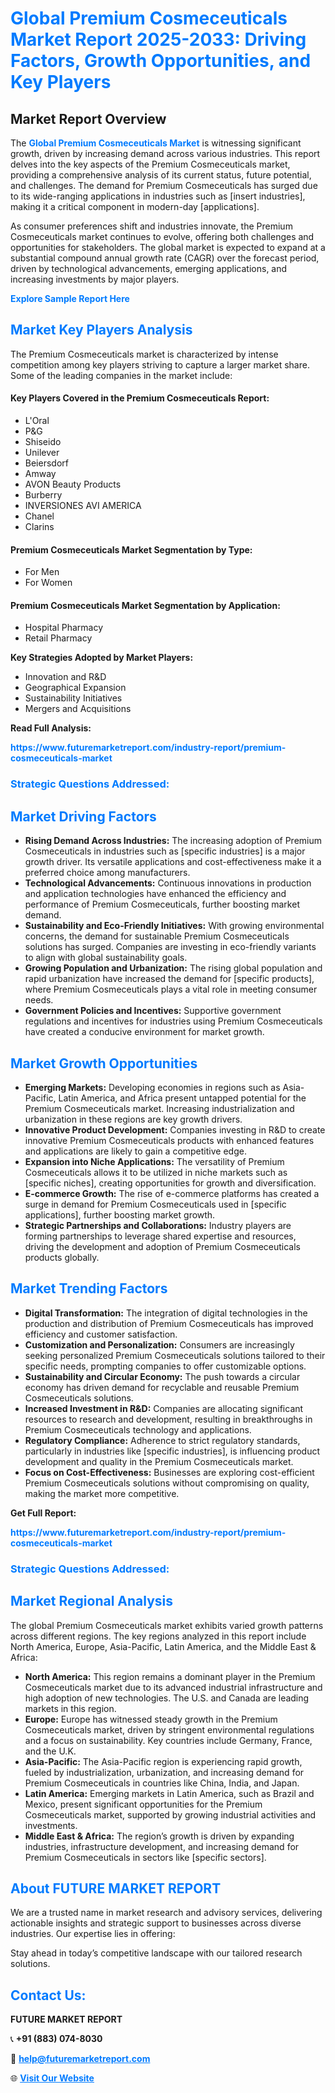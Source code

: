 <h1 style="color: #007BFF;">Global Premium Cosmeceuticals Market Report 2025-2033: Driving Factors, Growth Opportunities, and Key Players</h1>

<section id="overview">
<h2>Market Report Overview</h2>
<p>The <a href="https://www.futuremarketreport.com/industry-report/premium-cosmeceuticals-market" style="color: #007BFF; text-decoration: none;"><strong>Global Premium Cosmeceuticals Market</strong></a> is witnessing significant growth, driven by increasing demand across various industries. This report delves into the key aspects of the Premium Cosmeceuticals market, providing a comprehensive analysis of its current status, future potential, and challenges. The demand for Premium Cosmeceuticals has surged due to its wide-ranging applications in industries such as [insert industries], making it a critical component in modern-day [applications].</p>
<p>As consumer preferences shift and industries innovate, the Premium Cosmeceuticals market continues to evolve, offering both challenges and opportunities for stakeholders. The global market is expected to expand at a substantial compound annual growth rate (CAGR) over the forecast period, driven by technological advancements, emerging applications, and increasing investments by major players.</p>
</section>

<section id="overview">
<p><a href="https://www.futuremarketreport.com/request-sample/reportId=63898" style="color: #007BFF; text-decoration: none;"><strong>Explore Sample Report Here</strong></a></p>
</section>

<section id="key-players">
<h2 style="color: #007BFF;">Market Key Players Analysis</h2>
<p>The Premium Cosmeceuticals market is characterized by intense competition among key players striving to capture a larger market share. Some of the leading companies in the market include:</p>
<h4>Key Players Covered in the Premium Cosmeceuticals Report:</h4>
<ul><li>L&#039;Oral</li><li>P&amp;G</li><li>Shiseido</li><li>Unilever</li><li>Beiersdorf</li><li>Amway</li><li>AVON Beauty Products</li><li>Burberry</li><li>INVERSIONES AVI AMERICA</li><li>Chanel</li><li>Clarins</li></ul>
<h4>Premium Cosmeceuticals Market Segmentation by Type:</h4>
<ul><li>For Men</li><li>For Women</li></ul>

<h4>Premium Cosmeceuticals Market Segmentation by Application:</h4>
<ul><li>Hospital Pharmacy</li><li>Retail Pharmacy</li></ul>
<p><strong>Key Strategies Adopted by Market Players:</strong></p>
<ul>
<li>Innovation and R&D</li>
<li>Geographical Expansion</li>
<li>Sustainability Initiatives</li>
<li>Mergers and Acquisitions</li>
</ul>
</section>

<section>
<p><strong>Read Full Analysis: </strong></p><a href="https://www.futuremarketreport.com/industry-report/premium-cosmeceuticals-market" style="color: #007BFF; text-decoration: none;"><strong>https://www.futuremarketreport.com/industry-report/premium-cosmeceuticals-market</strong></a>
<h3 style="color: #007BFF;">Strategic Questions Addressed:</h3>
</section>

<section id="driving-factors">
<h2 style="color: #007BFF;">Market Driving Factors</h2>
<ul>
<li><strong>Rising Demand Across Industries:</strong> The increasing adoption of Premium Cosmeceuticals in industries such as [specific industries] is a major growth driver. Its versatile applications and cost-effectiveness make it a preferred choice among manufacturers.</li>
<li><strong>Technological Advancements:</strong> Continuous innovations in production and application technologies have enhanced the efficiency and performance of Premium Cosmeceuticals, further boosting market demand.</li>
<li><strong>Sustainability and Eco-Friendly Initiatives:</strong> With growing environmental concerns, the demand for sustainable Premium Cosmeceuticals solutions has surged. Companies are investing in eco-friendly variants to align with global sustainability goals.</li>
<li><strong>Growing Population and Urbanization:</strong> The rising global population and rapid urbanization have increased the demand for [specific products], where Premium Cosmeceuticals plays a vital role in meeting consumer needs.</li>
<li><strong>Government Policies and Incentives:</strong> Supportive government regulations and incentives for industries using Premium Cosmeceuticals have created a conducive environment for market growth.</li>
</ul>
</section>

<section id="growth-opportunities">
<h2 style="color: #007BFF;">Market Growth Opportunities</h2>
<ul>
<li><strong>Emerging Markets:</strong> Developing economies in regions such as Asia-Pacific, Latin America, and Africa present untapped potential for the Premium Cosmeceuticals market. Increasing industrialization and urbanization in these regions are key growth drivers.</li>
<li><strong>Innovative Product Development:</strong> Companies investing in R&D to create innovative Premium Cosmeceuticals products with enhanced features and applications are likely to gain a competitive edge.</li>
<li><strong>Expansion into Niche Applications:</strong> The versatility of Premium Cosmeceuticals allows it to be utilized in niche markets such as [specific niches], creating opportunities for growth and diversification.</li>
<li><strong>E-commerce Growth:</strong> The rise of e-commerce platforms has created a surge in demand for Premium Cosmeceuticals used in [specific applications], further boosting market growth.</li>
<li><strong>Strategic Partnerships and Collaborations:</strong> Industry players are forming partnerships to leverage shared expertise and resources, driving the development and adoption of Premium Cosmeceuticals products globally.</li>
</ul>
</section>

<section id="trending-factors">
<h2 style="color: #007BFF;">Market Trending Factors</h2>
<ul>
<li><strong>Digital Transformation:</strong> The integration of digital technologies in the production and distribution of Premium Cosmeceuticals has improved efficiency and customer satisfaction.</li>
<li><strong>Customization and Personalization:</strong> Consumers are increasingly seeking personalized Premium Cosmeceuticals solutions tailored to their specific needs, prompting companies to offer customizable options.</li>
<li><strong>Sustainability and Circular Economy:</strong> The push towards a circular economy has driven demand for recyclable and reusable Premium Cosmeceuticals solutions.</li>
<li><strong>Increased Investment in R&D:</strong> Companies are allocating significant resources to research and development, resulting in breakthroughs in Premium Cosmeceuticals technology and applications.</li>
<li><strong>Regulatory Compliance:</strong> Adherence to strict regulatory standards, particularly in industries like [specific industries], is influencing product development and quality in the Premium Cosmeceuticals market.</li>
<li><strong>Focus on Cost-Effectiveness:</strong> Businesses are exploring cost-efficient Premium Cosmeceuticals solutions without compromising on quality, making the market more competitive.</li>
</ul>
</section>

<section>
<p><strong>Get Full Report: </strong></p><a href="https://www.futuremarketreport.com/industry-report/premium-cosmeceuticals-market" style="color: #007BFF; text-decoration: none;"><strong>https://www.futuremarketreport.com/industry-report/premium-cosmeceuticals-market</strong></a>
<h3 style="color: #007BFF;">Strategic Questions Addressed:</h3>
</section>


<section id="regional-analysis">
<h2 style="color: #007BFF;">Market Regional Analysis</h2>
<p>The global Premium Cosmeceuticals market exhibits varied growth patterns across different regions. The key regions analyzed in this report include North America, Europe, Asia-Pacific, Latin America, and the Middle East & Africa:</p>
<ul>
<li><strong>North America:</strong> This region remains a dominant player in the Premium Cosmeceuticals market due to its advanced industrial infrastructure and high adoption of new technologies. The U.S. and Canada are leading markets in this region.</li>
<li><strong>Europe:</strong> Europe has witnessed steady growth in the Premium Cosmeceuticals market, driven by stringent environmental regulations and a focus on sustainability. Key countries include Germany, France, and the U.K.</li>
<li><strong>Asia-Pacific:</strong> The Asia-Pacific region is experiencing rapid growth, fueled by industrialization, urbanization, and increasing demand for Premium Cosmeceuticals in countries like China, India, and Japan.</li>
<li><strong>Latin America:</strong> Emerging markets in Latin America, such as Brazil and Mexico, present significant opportunities for the Premium Cosmeceuticals market, supported by growing industrial activities and investments.</li>
<li><strong>Middle East & Africa:</strong> The region’s growth is driven by expanding industries, infrastructure development, and increasing demand for Premium Cosmeceuticals in sectors like [specific sectors].</li>
</ul>
</section>

<footer>
<h2 style="color: #007BFF;">About FUTURE MARKET REPORT</h2>
<p>We are a trusted name in market research and advisory services, delivering actionable insights and strategic support to businesses across diverse industries. Our expertise lies in offering:</p>

<p>Stay ahead in today’s competitive landscape with our tailored research solutions.</p>

<h2 style="color: #007BFF;">Contact Us:</h2>
<p><strong>FUTURE MARKET REPORT</strong></p>
<p>📞 <strong>+91 (883) 074-8030</strong></p>
<p>📧 <strong><a href="mailto:help@futuremarketreport.com" style="color: #007BFF;">help@futuremarketreport.com</a></strong></p>
<p>🌐 <strong><a href="https://www.futuremarketreport.com/" style="color: #007BFF;">Visit Our Website</a></strong></p>
</footer>